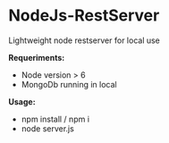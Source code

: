 # NodeJs-RestServer
Lightweight node restserver for local use

**Requeriments:**

- Node version > 6
- MongoDb running in local 

**Usage:**

- npm install / npm i
- node server.js

